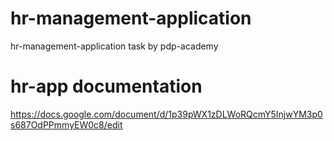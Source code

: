 # hr-management-application
hr-management-application task by pdp-academy

# hr-app documentation
https://docs.google.com/document/d/1p39pWX1zDLWoRQcmY5InjwYM3p0s687OdPPmmyEW0c8/edit
